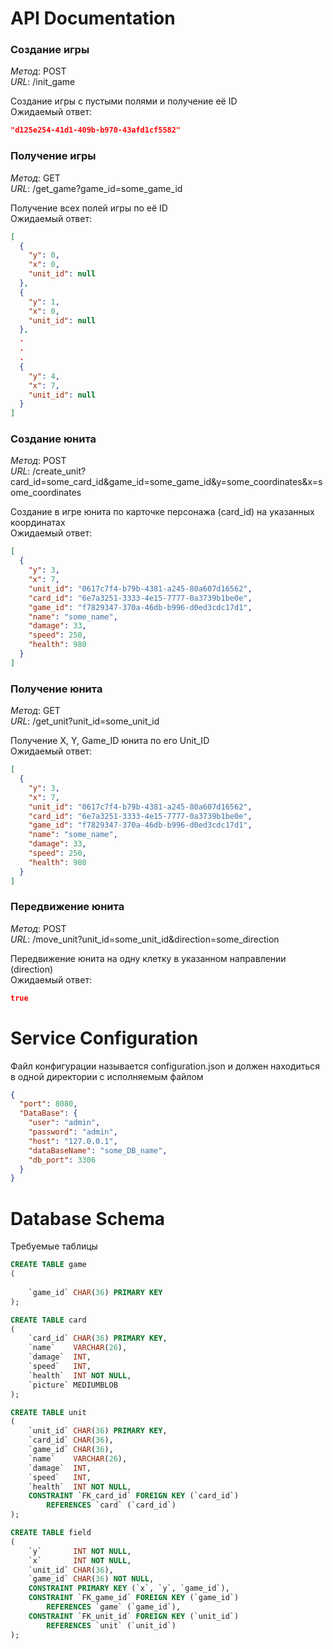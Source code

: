 # API Documentation

###  Создание игры 
*Метод*: POST   
*URL*: /init_game

Создание игры с пустыми полями и получение её ID    
Ожидаемый ответ:
```json
"d125e254-41d1-409b-b970-43afd1cf5582"
```

###  Получение игры
*Метод*: GET    
*URL*: /get_game?game_id=some_game_id

Получение всех полей игры по её ID  
Ожидаемый ответ:
```json
[
  {
    "y": 0,
    "x": 0,
    "unit_id": null
  },
  {
    "y": 1,
    "x": 0,
    "unit_id": null
  },
  .
  .
  .
  {
    "y": 4,
    "x": 7,
    "unit_id": null
  }
]
```

###  Создание юнита
*Метод*: POST   
*URL*: /create_unit?card_id=some_card_id&game_id=some_game_id&y=some_coordinates&x=some_coordinates

Создание в игре юнита по карточке персонажа (card_id) на указанных координатах  
Ожидаемый ответ:
```json
[
  {
    "y": 3,
    "x": 7,
    "unit_id": "0617c7f4-b79b-4381-a245-80a607d16562",
    "card_id": "6e7a3251-3333-4e15-7777-0a3739b1be0e",
    "game_id": "f7829347-370a-46db-b996-d0ed3cdc17d1",
    "name": "some_name",
    "damage": 33,
    "speed": 250,
    "health": 980
  }
]
```

###  Получение юнита
*Метод*: GET    
*URL*: /get_unit?unit_id=some_unit_id

Получение X, Y, Game_ID юнита по его Unit_ID    
Ожидаемый ответ:
```json
[
  {
    "y": 3,
    "x": 7,
    "unit_id": "0617c7f4-b79b-4381-a245-80a607d16562",
    "card_id": "6e7a3251-3333-4e15-7777-0a3739b1be0e",
    "game_id": "f7829347-370a-46db-b996-d0ed3cdc17d1",
    "name": "some_name",
    "damage": 33,
    "speed": 250,
    "health": 980
  }
]
```

###  Передвижение юнита
*Метод*: POST   
*URL*: /move_unit?unit_id=some_unit_id&direction=some_direction

Передвижение юнита на одну клетку в указанном направлении (direction)   
Ожидаемый ответ:
```json
true
```
# Service Configuration

Файл конфигурации называется configuration.json и должен находиться в одной директории с исполняемым файлом

```json
{
  "port": 8080,
  "DataBase": {
    "user": "admin",
    "password": "admin",
    "host": "127.0.0.1",
    "dataBaseName": "some_DB_name",
    "db_port": 3306
  }
}
```

# Database Schema

Требуемые таблицы

```sql
CREATE TABLE game
(
    
    `game_id` CHAR(36) PRIMARY KEY
);

CREATE TABLE card
(
    `card_id` CHAR(36) PRIMARY KEY,
    `name`    VARCHAR(26),
    `damage`  INT,
    `speed`   INT,
    `health`  INT NOT NULL,
    `picture` MEDIUMBLOB
);

CREATE TABLE unit
(
    `unit_id` CHAR(36) PRIMARY KEY,
    `card_id` CHAR(36),
    `game_id` CHAR(36),
    `name`    VARCHAR(26),
    `damage`  INT,
    `speed`   INT,
    `health`  INT NOT NULL,
    CONSTRAINT `FK_card_id` FOREIGN KEY (`card_id`)
        REFERENCES `card` (`card_id`)
);

CREATE TABLE field
(
    `y`       INT NOT NULL,
    `x`       INT NOT NULL,
    `unit_id` CHAR(36),
    `game_id` CHAR(36) NOT NULL,
    CONSTRAINT PRIMARY KEY (`x`, `y`, `game_id`),
    CONSTRAINT `FK_game_id` FOREIGN KEY (`game_id`)
        REFERENCES `game` (`game_id`),
    CONSTRAINT `FK_unit_id` FOREIGN KEY (`unit_id`)
        REFERENCES `unit` (`unit_id`)
);
```